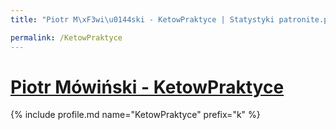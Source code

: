 ```yaml
---
title: "Piotr M\xF3wi\u0144ski - KetowPraktyce | Statystyki patronite.pl | Patromierz"

permalink: /KetowPraktyce
---
```


# [Piotr Mówiński - KetowPraktyce](https://patronite.pl/KetowPraktyce)

{% include profile.md name="KetowPraktyce" prefix="k" %}
